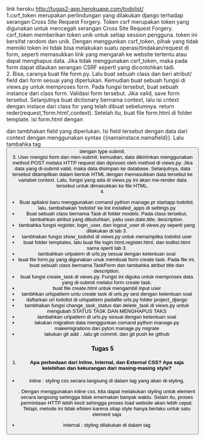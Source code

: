 link heroku http://tugas2-app.herokuapp.com/todolist/ <br>
1.csrf_token merupakan perlindungan yang dilakukan django terhadap serangan Cross Site Request Forgery. Token csrf merupakan token  yang digunakan untuk mencegah serangan Cross Site Request Forgery. csrf_token memberikan token unik untuk setiap session pengguna.
token ini bersifat random dan unik. Dengan menggunkan csrf_token, pihak yang tidak memiiki token ini tidak bisa melakukan suatu operasi/tindakan/request di form, seperti memasukkan link yang mengarah ke website tertentu atau dapat menghapus data.
Jika tidak menggunakan csrf_token, maka pada form dapat dilaukan serangan CSRF seperti yang dicontohkan tadi. 
<br>
2. Bisa, caranya buat  file form.py. Lalu buat sebuah class dan beri atribut/ field dari form sesuai yang diperlukan. Kemudian buat sebuah fungsi di views.py untuk memproses form. Pada fungsi tersebut, buat sebuah instance dari class form. Validasi form tersebut. Jika valid, save form tersebut. Selanjutnya buat dictionary bernama context, lalu isi cntext dengan instace dari class for yang telah dibuat sebelumnya.  return reder(request,'form.html',context). Setelah itu, buat file form.html di folder template. isi form.html dengan <form> dan tambhakan field yang diperlukan. Isi field tersebut dengan data dari context dengan menggunakan syntax {{namainstace.namafield}}. Lalu tambahka tag <button> dengan type submit.
<br>
3. User mengisi form dan men-submit. kemudian, data dikirimkan menggunakan method POST melalui HTTP request dan diproses oleh method di views.py. Jika data yang di-submit valid, maka data disimpan ke database. Selanjutnya, data tersebut ditampilkan dalam bentuk HTML dengan memasukkan data tersebut ke variabel context. Lalu, fungsi yang ada di views.py  ini akan me-render data tersebut untuk dimasukkan ke file HTML.
  <br>
4.
- Buat apliaksi baru menggunakan comand python manage.pr startapp todolist. lalu, tambahakan 'todolist' ke list installed_apps di settings.py
- Buat sebuah class bernama Task di folder models. Pada class tersebut, tambahkan atribut yang dibutuhkan, yaitu user,date,title, description.
- tambahka fungsi  register, login_user, dan logout_user di views.py seperti yang dilakukan di lab 3.
- tambhakan fungsi show_todolist di views.py untuk menampilka todolist user 
- buat folder templates, lalu buat file login.html,register.html, dan todlist.html sama sperti lab 3.
- tambahkan urlpatern di urls.py sesuai dengan ketentuan soal
- buat file form.py yang digunakan unuk membuat form create task. Pada file ini, buat sebuah class bernama TaskForm dan tambahka atribut title dan description.
- buat fungsi create_task di views.py. Fungsi ini diguka untuk memproses data yang di-submit melalui form create task.
- buat file create.html untuk mengambil input user
- tambhkan urlspattern untu create task di urls.py sesi dengan ketentuan soal
- daftarkan url todolist di urlspattern padafile urls.py folder project_django
- tambhakan fungsi change_task_status dan delete_task di views.py untuk mengubah STATUS TASK DAN MENGHAPUS TAKS
- tambahkan urlpattern di urls.py sesuai dengan ketentuan soal
- lakukan migration data menggunkan comand python manage.py makemigrations dan pyton manage.py migrate 
- lakukan git add . ,lalu git commit, dan git push ke github
 
### Tugas 5
  
1. #### Apa perbedaan dari Inline, Internal, dan External CSS? Apa saja kelebihan dan kekurangan dari masing-masing style?
  - inline : styling css secara langsung di dalam tag yang akan di-styling, <p style=......>. Dengan menggunakan inline css, kita dapat melakukan styling untuk element secara langsung sehingga tidak ememakan banyak waktu. Selain itu, proses permintaan HTTP lebih kecil sehingga proses load website akan lebih cepat. Tetapi, metode ini tidak efisien karena stiap style hanya berlaku untuk satu element saja
  - internal : styling dilakukan di dalam tag <style> yang berada di file yang sama dengan dengan file HTML. Kelebihan internal css antara lain,
   Perubahan hanya terjadi pada 1 halaman, Class dan ID bisa digunakan oleh internal stylesheet, Tidak perlu meng-upload beberapa file karena HTML dan CSS bisa digunakan di file yang sama. Kekurangannya yaitu tidak efisien jika akan menggunakan style yang sama untuk beberapa halaman.
  - eksternal : styling dilakukan di file lain. CSS ditulis di sebuah file khusus yang berekstensi .css dan biasanya diletakkan setelah bagian <head> pada halaman.
  Kelebihan dari ekstenal css antara lain ukuran file HTML akan menjadi lebih kecil, struktur dari kode HTML jadi lebih rapi, dan File CSS  tersebut dapat digunakan di beberapa halaman/ file HTML sekaligus.
  
2. #### Jelaskan tag HTML5 yang kamu ketahui.
  - `<table>` : digunakan untuk membuat tabel. Di dalam tag ini, kita dapat menambahkan <th>,<tr>,<td>.
  - `<a>` : digunakan untuk menambahkan hyperlink.
  - `<h1>-<h6>` : mendefinisikan heading. Teridir dari h1-h6.
  - `<input>`   : digunakan untuk meminta input user. Tag ini memeiliki beberapa type, seperti text,date,submit, dan password.
3. #### Jelaskan tipe-tipe CSS selector yang kamu ketahui.
  - class : digunakan untuk ememilih element berdasarkan class yang diberikan. Selector ini dibuat dengan menambahkan "." sebelum nama clasa.
  - id    : memilih element berdasarkan id. Dibuta dengan menambahkan "#" sebelum id yang akan dipilih.
  - tag   : memilih element bardasarkan tag yang digunakan.

 4. #### Jelaskan bagaimana cara kamu mengimplementasikan checklist di atas.
  - incude boostrap ke base.html dengan menambahkan  `<link href="https://cdn.jsdelivr.net/npm/bootstrap@5.2.2/dist/css/bootstrap.min.css" rel="stylesheet" integrity="sha384-Zenh87qX5JnK2Jl0vWa8Ck2rdkQ2Bzep5IDxbcnCeuOxjzrPF/et3URy9Bv1WTRi" crossorigin="anonymous">` di bagian head dan  `<script src="https://cdn.jsdelivr.net/npm/bootstrap@5.2.2/dist/js/bootstrap.bundle.min.js" integrity="sha384-OERcA2EqjJCMA+/3y+gxIOqMEjwtxJY7qPCqsdltbNJuaOe923+mo//f6V8Qbsw3" crossorigin="anonymous"></script>` di agian body.
  - styling element pada halaman login, create, register, dan todolist dengan menggunakan code  yang ada di dokumentasi boostrap.
  - kustomisasi halaman todolist dengan menggunakan menggunakan <div class="card mb-3" style="width: 30%; margin:auto">
  
